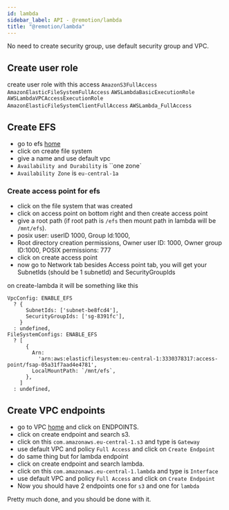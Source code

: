```yaml
---
id: lambda
sidebar_label: API - @remotion/lambda
title: "@remotion/lambda"
---
```


No need to create security group, use default security group and VPC.

## Create user role

create user role with this access `AmazonS3FullAccess` `AmazonElasticFileSystemFullAccess` `AWSLambdaBasicExecutionRole` `AWSLambdaVPCAccessExecutionRole` `AmazonElasticFileSystemClientFullAccess`
`AWSLambda_FullAccess`

## Create EFS

- go to efs [home](https://eu-central-1.console.aws.amazon.com/efs/home)
- click on create file system
- give a name and use default vpc
- `Availability and Durability` is ``one zone`
- `Availability Zone` is `eu-central-1a`

### Create access point for efs

- click on the file system that was created 
- click on access point on bottom right and then create access point
- give a root path (if root path is `/efs` then mount path in lambda will be `/mnt/efs`).
- posix user: userID 1000, Group Id:1000,
- Root directory creation permissions, Owner user ID: 1000, Owner group ID:1000, POSIX permissions: 777
- click on create access point
- now go to Network tab besides Access point tab, you will get your SubnetIds (should be 1 subnetId) and SecurityGroupIds

on create-lambda it will be something like this
```tsx
VpcConfig: ENABLE_EFS
  ? {
      SubnetIds: ['subnet-be8fcd4'],
      SecurityGroupIds: ['sg-8391fc'],
    }
  : undefined,
FileSystemConfigs: ENABLE_EFS
  ? [
      {
        Arn:
          'arn:aws:elasticfilesystem:eu-central-1:3330378317:access-point/fsap-05a31f7aad4e4781',
        LocalMountPath: `/mnt/efs`,
      },
    ]
  : undefined,
```

## Create VPC endpoints

- go to VPC [home](https://eu-central-1.console.aws.amazon.com/vpc/home) and click on ENDPOINTS.
- click on create endpoint and search s3.
- click on this `com.amazonaws.eu-central-1.s3` and type is `Gateway`
- use default VPC and policy `Full Access` and click on `Create Endpoint`
- do same thing but for lambda endpoint
- click on create endpoint and search lambda.
- click on this `com.amazonaws.eu-central-1.lambda` and type is `Interface`
- use default VPC and policy `Full Access` and click on `Create Endpoint`
- Now you should have 2 endpoints one for `s3` and one for `lambda`

Pretty much done, and you should be done with it.